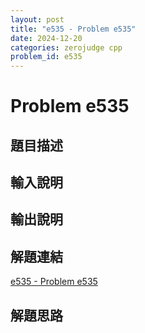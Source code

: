 ```yaml
---
layout: post
title: "e535 - Problem e535"
date: 2024-12-20
categories: zerojudge cpp
problem_id: e535
---
```


# Problem e535

## 題目描述



## 輸入說明



## 輸出說明



## 解題連結

[e535 - Problem e535](https://zerojudge.tw/ShowProblem?problemid=e535)

## 解題思路

